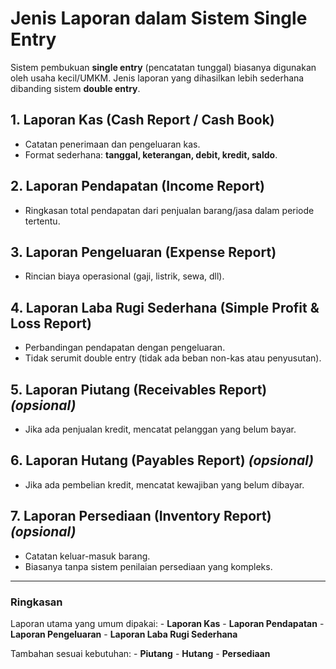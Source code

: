 # Jenis Laporan dalam Sistem Single Entry

Sistem pembukuan **single entry** (pencatatan tunggal) biasanya
digunakan oleh usaha kecil/UMKM. Jenis laporan yang dihasilkan lebih
sederhana dibanding sistem **double entry**.

## 1. Laporan Kas (Cash Report / Cash Book)

-   Catatan penerimaan dan pengeluaran kas.
-   Format sederhana: **tanggal, keterangan, debit, kredit, saldo**.

## 2. Laporan Pendapatan (Income Report)

-   Ringkasan total pendapatan dari penjualan barang/jasa dalam periode
    tertentu.

## 3. Laporan Pengeluaran (Expense Report)

-   Rincian biaya operasional (gaji, listrik, sewa, dll).

## 4. Laporan Laba Rugi Sederhana (Simple Profit & Loss Report)

-   Perbandingan pendapatan dengan pengeluaran.
-   Tidak serumit double entry (tidak ada beban non-kas atau
    penyusutan).

## 5. Laporan Piutang (Receivables Report) *(opsional)*

-   Jika ada penjualan kredit, mencatat pelanggan yang belum bayar.

## 6. Laporan Hutang (Payables Report) *(opsional)*

-   Jika ada pembelian kredit, mencatat kewajiban yang belum dibayar.

## 7. Laporan Persediaan (Inventory Report) *(opsional)*

-   Catatan keluar-masuk barang.
-   Biasanya tanpa sistem penilaian persediaan yang kompleks.

------------------------------------------------------------------------

### Ringkasan

Laporan utama yang umum dipakai: - **Laporan Kas** - **Laporan
Pendapatan** - **Laporan Pengeluaran** - **Laporan Laba Rugi Sederhana**

Tambahan sesuai kebutuhan: - **Piutang** - **Hutang** - **Persediaan**